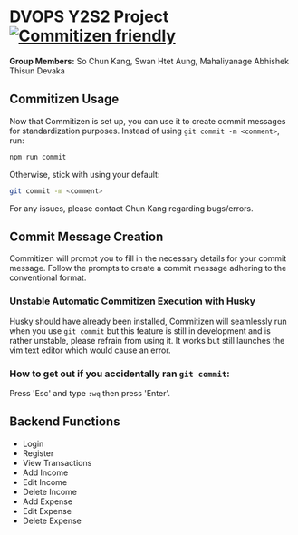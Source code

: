 # DVOPS Y2S2 Project [![Commitizen friendly](https://img.shields.io/badge/commitizen-friendly-brightgreen.svg)](http://commitizen.github.io/cz-cli/)
**Group Members:** So Chun Kang, Swan Htet Aung, Mahaliyanage Abhishek Thisun Devaka

## Commitizen Usage

Now that Commitizen is set up, you can use it to create commit messages for standardization purposes. Instead of using `git commit -m <comment>`, run:

```bash
npm run commit
```

Otherwise, stick with using your default:

```bash
git commit -m <comment>
```

For any issues, please contact Chun Kang regarding bugs/errors.


## Commit Message Creation

Commitizen will prompt you to fill in the necessary details for your commit message. Follow the prompts to create a commit message adhering to the conventional format.

### Unstable Automatic Commitizen Execution with Husky

Husky should have already been installed, Commitizen will seamlessly run when you use `git commit` but this feature is still in development and is rather unstable, please refrain from using it. It works but still launches the vim text editor which would cause an error.

### How to get out if you accidentally ran `git commit`:

Press 'Esc' and type `:wq` then press 'Enter'.

## Backend Functions

- Login
- Register
- View Transactions
- Add Income
- Edit Income
- Delete Income
- Add Expense
- Edit Expense
- Delete Expense